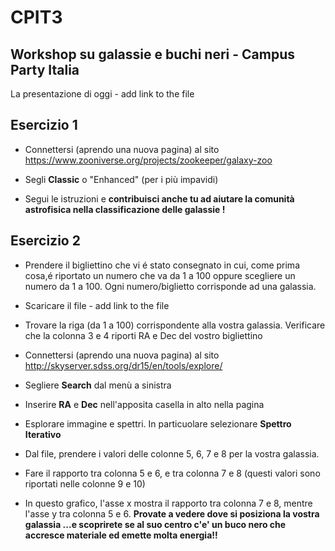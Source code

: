 # CPIT3 
## Workshop su galassie e buchi neri - Campus Party Italia


La presentazione di oggi - add link to the file


## Esercizio 1

- Connettersi (aprendo una nuova pagina) al sito https://www.zooniverse.org/projects/zookeeper/galaxy-zoo

- Segli **Classic** o "Enhanced" (per i più impavidi) 

- Segui le istruzioni e **contribuisci anche tu ad aiutare la comunità astrofisica nella classificazione delle galassie !**

## Esercizio 2

- Prendere il bigliettino che vi é stato consegnato in cui, come prima cosa,é riportato un numero che va da 1 a 100 oppure scegliere un numero da 1 a 100. Ogni numero/biglietto corrisponde ad una galassia. 

- Scaricare il file - add link to the file

- Trovare la riga (da 1 a 100) corrispondente alla vostra galassia. Verificare che la colonna 3 e 4 riporti RA e Dec del vostro bigliettino

- Connettersi (aprendo una nuova pagina) al sito http://skyserver.sdss.org/dr15/en/tools/explore/

- Segliere **Search** dal menù a sinistra

- Inserire **RA** e **Dec** nell'apposita casella in alto nella pagina 

- Esplorare immagine e spettri. In particuolare selezionare **Spettro Iterativo**

- Dal file, prendere i valori delle colonne 5, 6, 7 e 8 per la vostra galassia. 

- Fare il rapporto tra colonna 5 e 6, e tra colonna 7 e 8 (questi valori sono riportati nelle colonne 9 e 10)

- In questo grafico, l'asse x mostra il rapporto tra colonna 7 e 8, mentre l'asse y tra colonna 5 e 6. 
**Provate a vedere dove si posiziona la vostra galassia ...e scoprirete se al suo centro c'e' un buco nero che accresce materiale ed emette molta energia!!**


